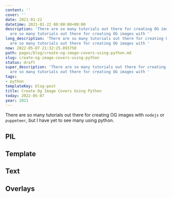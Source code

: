 ```yaml
---
content: ''
cover: ''
date: 2021-01-22
datetime: 2021-01-22 00:00:00+00:00
description: 'There are so many tutorials out there for creating OG images with  There
  are so many tutorials out there for creating OG images with '
long_description: 'There are so many tutorials out there for creating OG images with  There
  are so many tutorials out there for creating OG images with '
now: 2022-05-07 21:32:25.893750
path: pages/blog/create-og-image-covers-using-python.md
slug: create-og-image-covers-using-python
status: draft
super_description: 'There are so many tutorials out there for creating OG images with  There
  are so many tutorials out there for creating OG images with '
tags:
- python
templateKey: blog-post
title: Create Og Image Covers Using Python
today: 2022-05-07
year: 2021
---
```


There are so many tutorials out there for creating OG images with `nodejs` or
`puppeteer`, but I have yet to see many using python.

## PIL

## Template

## Text


## Overlays